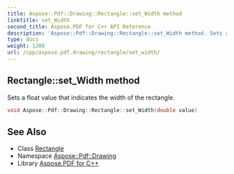```yaml
---
title: Aspose::Pdf::Drawing::Rectangle::set_Width method
linktitle: set_Width
second_title: Aspose.PDF for C++ API Reference
description: 'Aspose::Pdf::Drawing::Rectangle::set_Width method. Sets a float value that indicates the width of the rectangle in C++.'
type: docs
weight: 1200
url: /cpp/aspose.pdf.drawing/rectangle/set_width/
---
```

## Rectangle::set_Width method


Sets a float value that indicates the width of the rectangle.

```cpp
void Aspose::Pdf::Drawing::Rectangle::set_Width(double value)
```

## See Also

* Class [Rectangle](../)
* Namespace [Aspose::Pdf::Drawing](../../)
* Library [Aspose.PDF for C++](../../../)
